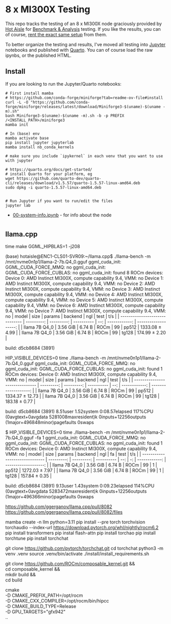 # 8 x MI300X Testing 

This repo tracks the testing of an 8 x MI300X node graciously provided by [Hot Aisle](https://hotaisle.xyz/) for [Benchmark & Analysis](https://hotaisle.xyz/benchmarks-and-analysis/) testing. If you like the results, you can of course, [rent the exact same setup](https://hotaisle.xyz/pricing/) from them.

To better organize the testing and results, I've moved all testing into [Jupyter](https://jupyter.org/) notebooks and published with [Quarto](https://quarto.org/). You can of course load the raw ipynbs, or the published HTML.

## Install
If you are looking to run the Jupyter/Quarto notebooks:
```
# First install mamba
# https://github.com/conda-forge/miniforge?tab=readme-ov-file#install
curl -L -O "https://github.com/conda-forge/miniforge/releases/latest/download/Miniforge3-$(uname)-$(uname -m).sh"
bash Miniforge3-$(uname)-$(uname -m).sh -b -p PREFIX /<INSTALL_PATH>/miniforge3
mamba init

# In (base) env
mamba activate base
pip install jupyter jupyterlab
mamba install nb_conda_kernels

# make sure you include `ipykernel` in each venv that you want to use with jupyter

# https://quarto.org/docs/get-started/
# install Quarto for your platform, eg
wget https://github.com/quarto-dev/quarto-cli/releases/download/v1.5.57/quarto-1.5.57-linux-amd64.deb
sudo dpkg -i quarto-1.5.57-linux-amd64.deb


# Run Jupyter if you want to run/edit the files
jupyter lab
```

- [00-system-info.ipynb](00-system-info.ipynb) - for info about the node



# 
llama.cpp
---
time make GGML_HIPBLAS=1 -j208

(base) hotaisle@ENC1-CLS01-SVR09:~/llama.cpp$ ./llama-bench -m /mnt/nvme0n1p1/llama-2-7b.Q4_0.gguf 
ggml_cuda_init: GGML_CUDA_FORCE_MMQ:    no
ggml_cuda_init: GGML_CUDA_FORCE_CUBLAS: no
ggml_cuda_init: found 8 ROCm devices:
  Device 0: AMD Instinct MI300X, compute capability 9.4, VMM: no
  Device 1: AMD Instinct MI300X, compute capability 9.4, VMM: no
  Device 2: AMD Instinct MI300X, compute capability 9.4, VMM: no
  Device 3: AMD Instinct MI300X, compute capability 9.4, VMM: no
  Device 4: AMD Instinct MI300X, compute capability 9.4, VMM: no
  Device 5: AMD Instinct MI300X, compute capability 9.4, VMM: no
  Device 6: AMD Instinct MI300X, compute capability 9.4, VMM: no
  Device 7: AMD Instinct MI300X, compute capability 9.4, VMM: no
| model                          |       size |     params | backend    | ngl |          test |                  t/s |
| ------------------------------ | ---------: | ---------: | ---------- | --: | ------------: | -------------------: |
| llama 7B Q4_0                  |   3.56 GiB |     6.74 B | ROCm       |  99 |         pp512 |       1333.08 ± 4.99 |
| llama 7B Q4_0                  |   3.56 GiB |     6.74 B | ROCm       |  99 |         tg128 |        174.99 ± 2.20 |

build: d5cb8684 (3891)

HIP_VISIBLE_DEVICES=0 time ./llama-bench -m /mnt/nvme0n1p1/llama-2-7b.Q4_0.gguf
ggml_cuda_init: GGML_CUDA_FORCE_MMQ:    no
ggml_cuda_init: GGML_CUDA_FORCE_CUBLAS: no
ggml_cuda_init: found 1 ROCm devices:
  Device 0: AMD Instinct MI300X, compute capability 9.4, VMM: no
| model                          |       size |     params | backend    | ngl |          test |                  t/s |
| ------------------------------ | ---------: | ---------: | ---------- | --: | ------------: | -------------------: |
| llama 7B Q4_0                  |   3.56 GiB |     6.74 B | ROCm       |  99 |         pp512 |      1334.37 ± 12.73 |
| llama 7B Q4_0                  |   3.56 GiB |     6.74 B | ROCm       |  99 |         tg128 |        183.18 ± 0.77 |

build: d5cb8684 (3891)
8.51user 1.52system 0:08.57elapsed 117%CPU (0avgtext+0avgdata 5281008maxresident)k
0inputs+12256outputs (1major+496848minor)pagefaults 0swaps

$ HIP_VISIBLE_DEVICES=0 time ./llama-bench -m /mnt/nvme0n1p1/llama-2-7b.Q4_0.gguf -fa 1
ggml_cuda_init: GGML_CUDA_FORCE_MMQ:    no
ggml_cuda_init: GGML_CUDA_FORCE_CUBLAS: no
ggml_cuda_init: found 1 ROCm devices:
  Device 0: AMD Instinct MI300X, compute capability 9.4, VMM: no
| model                          |       size |     params | backend    | ngl | fa |          test |                  t/s |
| ------------------------------ | ---------: | ---------: | ---------- | --: | -: | ------------: | -------------------: |
| llama 7B Q4_0                  |   3.56 GiB |     6.74 B | ROCm       |  99 |  1 |         pp512 |       1272.03 ± 7.97 |
| llama 7B Q4_0                  |   3.56 GiB |     6.74 B | ROCm       |  99 |  1 |         tg128 |        157.84 ± 0.35 |

build: d5cb8684 (3891)
9.13user 1.43system 0:09.23elapsed 114%CPU (0avgtext+0avgdata 5283472maxresident)k
0inputs+12256outputs (1major+496366minor)pagefaults 0swaps


https://github.com/ggerganov/llama.cpp/pull/8082
https://github.com/ggerganov/llama.cpp/pull/8082/files



mamba create -n llm python=3.11
pip install --pre torch torchvision torchaudio --index-url https://download.pytorch.org/whl/nightly/rocm6.2
pip install transformers
pip instal flash-attn
pip install torchao
pip install torchtune
pip install torchchat

git clone https://github.com/pytorch/torchchat.git
cd torchchat
python3 -m venv .venv
source .venv/bin/activate
./install/install_requirements.sh


git clone https://github.com/ROCm/composable_kernel.git && \
cd composable_kernel && \
mkdir build && \
cd build

cmake                                                                                             \
-D CMAKE_PREFIX_PATH=/opt/rocm                                                                    \
-D CMAKE_CXX_COMPILER=/opt/rocm/bin/hipcc                                                         \
-D CMAKE_BUILD_TYPE=Release                                                                       \
-D GPU_TARGETS="gfx942"                                                                    \
..
